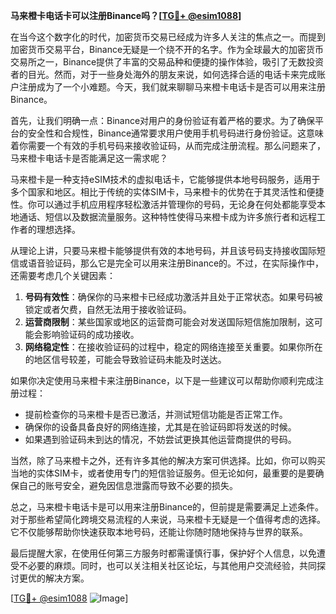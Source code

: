 **马来橙卡电话卡可以注册Binance吗？[[TG💪+ @esim1088](https://t.me/s/esim1088)]**

在当今这个数字化的时代，加密货币交易已经成为许多人关注的焦点之一。而提到加密货币交易平台，Binance无疑是一个绕不开的名字。作为全球最大的加密货币交易所之一，Binance提供了丰富的交易品种和便捷的操作体验，吸引了无数投资者的目光。然而，对于一些身处海外的朋友来说，如何选择合适的电话卡来完成账户注册成为了一个小难题。今天，我们就来聊聊马来橙卡电话卡是否可以用来注册Binance。

首先，让我们明确一点：Binance对用户的身份验证有着严格的要求。为了确保平台的安全性和合规性，Binance通常要求用户使用手机号码进行身份验证。这意味着你需要一个有效的手机号码来接收验证码，从而完成注册流程。那么问题来了，马来橙卡电话卡是否能满足这一需求呢？

马来橙卡是一种支持eSIM技术的虚拟电话卡，它能够提供本地号码服务，适用于多个国家和地区。相比于传统的实体SIM卡，马来橙卡的优势在于其灵活性和便捷性。你可以通过手机应用程序轻松激活并管理你的号码，无论身在何处都能享受本地通话、短信以及数据流量服务。这种特性使得马来橙卡成为许多旅行者和远程工作者的理想选择。

从理论上讲，只要马来橙卡能够提供有效的本地号码，并且该号码支持接收国际短信或语音验证码，那么它是完全可以用来注册Binance的。不过，在实际操作中，还需要考虑几个关键因素：

1. **号码有效性**：确保你的马来橙卡已经成功激活并且处于正常状态。如果号码被锁定或者欠费，自然无法用于接收验证码。
2. **运营商限制**：某些国家或地区的运营商可能会对发送国际短信施加限制，这可能会影响验证码的成功接收。
3. **网络稳定性**：在接收验证码的过程中，稳定的网络连接至关重要。如果你所在的地区信号较差，可能会导致验证码未能及时送达。

如果你决定使用马来橙卡来注册Binance，以下是一些建议可以帮助你顺利完成注册过程：

- 提前检查你的马来橙卡是否已激活，并测试短信功能是否正常工作。
- 确保你的设备具备良好的网络连接，尤其是在验证码即将发送的时候。
- 如果遇到验证码未到达的情况，不妨尝试更换其他运营商提供的号码。

当然，除了马来橙卡之外，还有许多其他的解决方案可供选择。比如，你可以购买当地的实体SIM卡，或者使用专门的短信验证服务。但无论如何，最重要的是要确保自己的账号安全，避免因信息泄露而导致不必要的损失。

总之，马来橙卡电话卡是可以用来注册Binance的，但前提是需要满足上述条件。对于那些希望简化跨境交易流程的人来说，马来橙卡无疑是一个值得考虑的选择。它不仅能够帮助你快速获取本地号码，还能让你随时随地保持与世界的联系。

最后提醒大家，在使用任何第三方服务时都需谨慎行事，保护好个人信息，以免遭受不必要的麻烦。同时，也可以关注相关社区论坛，与其他用户交流经验，共同探讨更优的解决方案。

[[TG💪+ @esim1088](https://t.me/s/esim1088) ![Image](https://i.postimg.cc/4NQfJmqS/Snipaste-2025-05-13-00-14-12.png)]